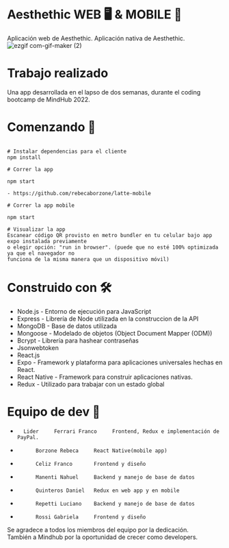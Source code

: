 # Aesthethic WEB 🖥 & MOBILE 📱 
Aplicación web de Aesthethic.
Aplicación nativa de Aesthethic.
<br/>
![ezgif com-gif-maker (2)](https://i.pinimg.com/originals/e4/26/70/e426702edf874b181aced1e2fa5c6cde.gif)

# Trabajo realizado

Una app desarrollada en el lapso de dos semanas, durante el coding bootcamp de MindHub 2022.

# Comenzando  🚀
```

# Instalar dependencias para el cliente
npm install

# Correr la app

npm start

- https://github.com/rebecaborzone/latte-mobile

# Correr la app mobile

npm start

# Visualizar la app
Escanear código QR provisto en metro bundler en tu celular bajo app expo instalada previamente 
o elegir opción: "run in browser". (puede que no esté 100% optimizada ya que el navegador no 
funciona de la misma manera que un dispositivo móvil)

```
# Construido con 🛠️
- Node.js - Entorno de ejecución para JavaScript
- Express - Librería de Node utilizada en la construccion de la API
- MongoDB - Base de datos utilizada
- Mongoose - Modelado de objetos (Object Document Mapper (ODM))
- Bcrypt - Librería para hashear contraseñas
- Jsonwebtoken
- React.js 
- Expo - Framework y plataforma para aplicaciones universales hechas en React.
- React Native - Framework para construir aplicaciones nativas.
- Redux - Utilizado para trabajar con un estado global

# Equipo de dev 🎁

-       Lider     Ferrari Franco     Frontend, Redux e implementación de PayPal. 
-           Borzone Rebeca     React Native(mobile app) 
-           Celiz Franco       Frontend y diseño
-           Manenti Nahuel     Backend y manejo de base de datos
-           Quinteros Daniel   Redux en web app y en mobile 
-           Repetti Luciano    Backend y manejo de base de datos
-           Rossi Gabriela     Frontend y diseño

Se agradece a todos los miembros del equipo por la dedicación. <br/>
También a Mindhub por la oportunidad de crecer como developers.
